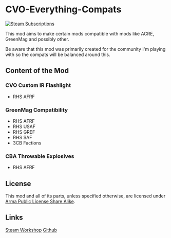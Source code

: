 # CVO-Everything-Compats

[![Steam Subscriptions](https://img.shields.io/steam/subscriptions/2861952840?style=for-the-badge&logo=steam&label=Steam%20Workshop&color=%23690000&link=https%3A%2F%2Fsteamcommunity.com%2Fsharedfiles%2Ffiledetails%2F%3Fid%2861952840)](https://steamcommunity.com/sharedfiles/filedetails/?id=2861952840)

This mod aims to make certain mods compatible with mods like ACRE, GreenMag and possibly other.

Be aware that this mod was primarily created for the community I'm playing with so the compats will be balanced around this.

## Content of the Mod

### CVO Custom IR Flashlight
  - RHS AFRF

### GreenMag Compatibility 
  - RHS AFRF 
  - RHS USAF
  - RHS GREF
  - RHS SAF
  - 3CB Factions

### CBA Throwable Explosives
  - RHS AFRF


## License
This mod and all of its parts, unless specified otherwise, are licensed under [Arma Public License Share Alike](https://www.bohemia.net/community/licenses/arma-public-license-share-alike).

## Links
[Steam Workshop](https://steamcommunity.com/sharedfiles/filedetails/?id=2861952840)
[Github](https://github.com/SkippieDippie/24th-CVO-Compatibilities)
